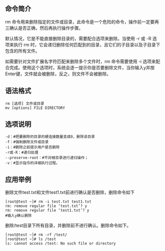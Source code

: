 ## 命令简介

rm 命令用来删除指定的文件或目录，此命令是一个危险的命令，操作前一定要再三确认是否正确，然后再执行操作步骤。

默认情况，它是不能直接删除目录的，需要配合选项来删除。当使用 -r 或 -R 选项来执行 rm 时，它会递归删除任何匹配到的目录，且它们的子目录以及子目录下包含的所有文件。

如需要针对文件扩展名字符匹配来删除多个文件时，rm 命令需要使用 -i 选项来配合完成。使用这个选项时，系统会逐一提示你是否要删除文件，当你输入y并按Enter键，文件就会被删除，反之，则文件不会被删除。

## 语法格式

```
rm [选项] 文件或目录
mv [options] FILE DIRECTORY
```

## 选项说明

```
-d：#把要删除的目录的硬连接数量变成0，删除该目录
-f：#强制删除文件或目录
-i：#删除之前提示用户是否删除
-r或-R：#递归处理
--preserve-root：#不对根目录进行递归操作；
-v：#显示指令的详细执行过程。
```

## 应用举例

删除文件test.txt和文件test1.txt前进行确认是否删除，删除命令如下

```
[root@test ~]# rm -i test.txt test1.txt 
rm: remove regular file ‘test.txt’? y
rm: remove regular file ‘test1.txt’? y
#输入y确认删除
```

删除/test目录下所有目录，并删除前不进行确认。删除命令如下。

```
[root@test ~]# rm -rf /test/
[root@test ~]# ls /test
ls: cannot access /test: No such file or directory
```